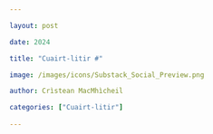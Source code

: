 ```yaml
---

layout: post

date: 2024

title: "Cuairt-litir #"

image: /images/icons/Substack_Social_Preview.png

author: Crìstean MacMhìcheil

categories: ["Cuairt-litir"]
  
---
```


